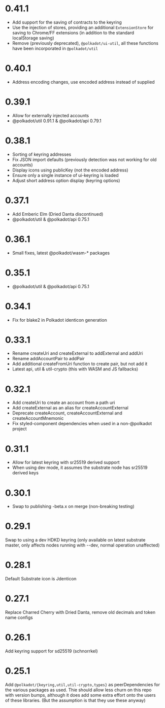 # 0.41.1

- Add support for the saving of contracts to the keyring
- Use the injection of stores, providing an additional `ExtensionStore` for saving to Chrome/FF extensions (in addition to the standard localStorage saving)
- Remove (previously deprecated), `@polkadot/ui-util`, all these functions have been incorporated in `@polkadot/util`

# 0.40.1

- Address encoding changes, use encoded address instead of supplied

# 0.39.1

- Allow for externally injected accounts
- @polkadot/util 0.91.1 & @polkadot/api 0.79.1

# 0.38.1

- Sorting of keyring addresses
- Fix JSON import defaults (previously detection was not working for old accounts)
- Display icons using publicKey (not the encoded address)
- Ensure only a single instance of ui-keyring is loaded
- Adjust short address option display (keyring options)

# 0.37.1

- Add Emberic Elm (Dried Danta discontinued)
- @polkadot/util & @polkadot/api 0.75.1

# 0.36.1

- Small fixes, latest @polkadot/wasm-* packages

# 0.35.1

- @polkadot/util & @polkadot/api 0.75.1

# 0.34.1

- Fix for blake2 in Polkadot identicon generation

# 0.33.1

- Rename createUri and createExternal to addExternal and addUri
- Rename addAccountPair to addPair
- Add additional createFromUri function to create pair, but not add it
- Latest api, util & util-crypto (this with WASM and JS fallbacks)

# 0.32.1

- Add createUri to create an account from a path uri
- Add createExternal as an alias for createAccountExternal
- Deprecate createAccount, createAccountExternal and createAccountMnemonic
- Fix styled-component dependencies when used in a non-@polkadot project

# 0.31.1

- Allow for latest keyring with sr25519 derived support
- When using dev mode, it assumes the substrate node has sr25519 derived keys

# 0.30.1

- Swap to publishing -beta.x on merge (non-breaking testing)

# 0.29.1

Swap to using a dev HDKD keyring (only available on latest substrate master, only affects nodes running with --dev, normal operation unaffected)

# 0.28.1

Default Substrate icon is Jdenticon

# 0.27.1

Replace Charred Cherry with Dried Danta, remove old decimals and token name configs

# 0.26.1

Add keyring support for sd25519 (schnorrkel)

# 0.25.1

Add `@polkadot/{keyring,util,util-crypto,types}` as peerDependencies for the various packages as used. Thie should allow less churn on this repo with version bumps, although it does add some extra effort onto the users of these libraries. (But the assumption is that they use these anyway)
